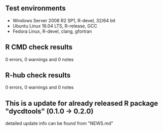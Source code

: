 ## Test environments
* Windows Server 2008 R2 SP1, R-devel, 32/64 bit
* Ubuntu Linux 16.04 LTS, R-release, GCC
* Fedora Linux, R-devel, clang, gfortran

## R CMD check results
0 errors, 0 warnings and 0 notes

## R-hub check results
0 errors, 0 warnings and 0 notes

## This is a update for already released R package "dycdtools" (0.1.0 -> 0.2.0)
detailed update info can be found from "NEWS.md"
